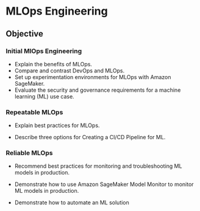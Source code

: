 # MLOps Engineering


## Objective

### Initial MlOps Engineering

- Explain the benefits of MLOps.
- Compare and contrast DevOps and MLOps.
- Set up experimentation environments for MLOps with Amazon SageMaker.
- Evaluate the security and governance requirements for a machine learning (ML) use case. 
   
### Repeatable MLOps
   
- Explain best practices for MLOps.

- Describe three options for Creating a CI/CD Pipeline for ML.


### Reliable MLOps


- Recommend best practices for monitoring and troubleshooting ML models in production.

- Demonstrate how to use Amazon SageMaker Model Monitor to monitor ML models in production.

- Demonstrate how to automate an ML solution




